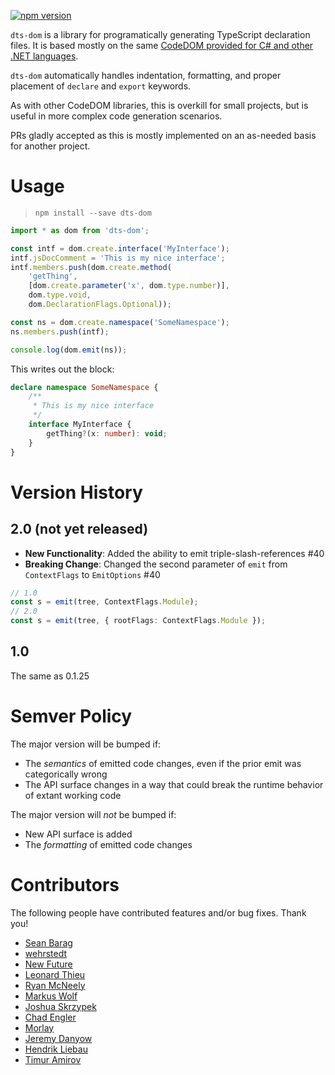 [![npm version](https://badge.fury.io/js/dts-dom.svg)](https://badge.fury.io/js/dts-dom)

`dts-dom` is a library for programatically generating TypeScript declaration files.
It is based mostly on the same [CodeDOM provided for C# and other .NET languages](https://msdn.microsoft.com/en-us/library/y2k85ax6(v=vs.110).aspx).

`dts-dom` automatically handles indentation, formatting, and proper placement of `declare` and `export` keywords.

As with other CodeDOM libraries, this is overkill for small projects, but is useful in more complex code generation scenarios.

PRs gladly accepted as this is mostly implemented on an as-needed basis for another project. 

# Usage

> `npm install --save dts-dom`

```ts
import * as dom from 'dts-dom';

const intf = dom.create.interface('MyInterface');
intf.jsDocComment = 'This is my nice interface';
intf.members.push(dom.create.method(
    'getThing',
    [dom.create.parameter('x', dom.type.number)],
    dom.type.void,
    dom.DeclarationFlags.Optional));

const ns = dom.create.namespace('SomeNamespace');
ns.members.push(intf);

console.log(dom.emit(ns));
```
This writes out the block:
```ts
declare namespace SomeNamespace {
    /**
     * This is my nice interface
     */
    interface MyInterface {
        getThing?(x: number): void;
    }
}
```

# Version History

## 2.0 (not yet released)
 * **New Functionality**: Added the ability to emit triple-slash-references #40
 * **Breaking Change**: Changed the second parameter of `emit` from `ContextFlags` to `EmitOptions` #40
```ts
// 1.0
const s = emit(tree, ContextFlags.Module);
// 2.0
const s = emit(tree, { rootFlags: ContextFlags.Module });
```

## 1.0

The same as 0.1.25

# Semver Policy

The major version will be bumped if:
 * The *semantics* of emitted code changes, even if the prior emit was categorically wrong
 * The API surface changes in a way that could break the runtime behavior of extant working code

The major version will *not* be bumped if:
 * New API surface is added
 * The *formatting* of emitted code changes

# Contributors

The following people have contributed features and/or bug fixes. Thank you!
 * [Sean Barag](https://www.github.com/sjbarag)
 * [wehrstedt](https://www.github.com/wehrstedt)
 * [New Future](https://www.github.com/NewFuture)
 * [Leonard Thieu](https://www.github.com/leonard-thieu)
 * [Ryan McNeely](https://www.github.com/RMcNeely)
 * [Markus Wolf](https://www.github.com/KnisterPeter)
 * [Joshua Skrzypek](https://www.github.com/jskrzypek)
 * [Chad Engler](https://www.github.com/englercj)
 * [Morlay](https://www.github.com/morlay)
 * [Jeremy Danyow](https://www.github.com/jdanyow)
 * [Hendrik Liebau](https://github.com/KingHenne)
 * [Timur Amirov](https://github.com/DeTeam)
